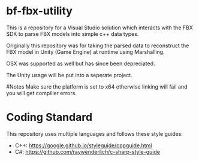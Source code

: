 # bf-fbx-utility
This is a repository for a Visual Studio solution which interacts with the FBX SDK to parse FBX models into simple c++ data types.

Originally this repository was for taking the parsed data to reconstruct the FBX model in Unity (Game Engine) at runtime using Marshalling.

OSX was supported as well but has since been depreciated.

The Unity usage will be put into a seperate project.

#Notes 
Make sure the platform is set to x64 otherwise linking will fail and you will get compilier errors.

# Coding Standard
This repository uses multiple languages and follows these style guides:
- C++:	https://google.github.io/styleguide/cppguide.html
- C#: 	https://github.com/raywenderlich/c-sharp-style-guide